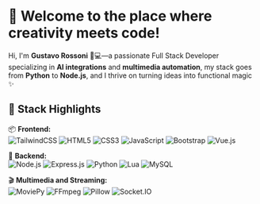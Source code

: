 # 👋 Welcome to the place where creativity meets code!

Hi, I'm **Gustavo Rossoni** 🧑💻—a passionate Full Stack Developer specializing in **AI integrations** and **multimedia automation**, my stack goes from **Python** to **Node.js**, and I thrive on turning ideas into functional magic ✨

## 🚀 Stack Highlights

📦 **Frontend:**  
![TailwindCSS](https://img.shields.io/badge/tailwindcss-%2338B2AC.svg?style=for-the-badge&logo=tailwind-css&logoColor=white)
![HTML5](https://img.shields.io/badge/html5-%23E34F26.svg?style=for-the-badge&logo=html5&logoColor=white)
![CSS3](https://img.shields.io/badge/css3-%231572B6.svg?style=for-the-badge&logo=css3&logoColor=white)
![JavaScript](https://img.shields.io/badge/javascript-%23F7DF1E.svg?style=for-the-badge&logo=javascript&logoColor=black)
![Bootstrap](https://img.shields.io/badge/bootstrap-%23563D7C.svg?style=for-the-badge&logo=bootstrap&logoColor=white)
![Vue.js](https://img.shields.io/badge/vue.js-%234FC08D.svg?style=for-the-badge&logo=vue.js&logoColor=white)

📡 **Backend:**  
![Node.js](https://img.shields.io/badge/node.js-%234F3C2E.svg?style=for-the-badge&logo=node.js&logoColor=white)
![Express.js](https://img.shields.io/badge/express.js-%23DD0031.svg?style=for-the-badge&logo=express&logoColor=white)
![Python](https://img.shields.io/badge/python-%233377AE.svg?style=for-the-badge&logo=python&logoColor=white)
![Lua](https://img.shields.io/badge/lua-%2300F4DA.svg?style=for-the-badge&logo=lua&logoColor=white)
![MySQL](https://img.shields.io/badge/mysql-%2300f59f.svg?style=for-the-badge&logo=mysql&logoColor=white)

🎬 **Multimedia and Streaming:**  
![MoviePy](https://img.shields.io/badge/moviepy-%23E50000.svg?style=for-the-badge&logo=motion&logoColor=white)
![FFmpeg](https://img.shields.io/badge/ffmpeg-%23000000.svg?style=for-the-badge&logo=ffmpeg&logoColor=white)
![Pillow](https://img.shields.io/badge/Pillow-%23A0522C.svg?style=for-the-badge&logo=pillow&logoColor=white)
![Socket.IO](https://img.shields.io/badge/socket.io-%23010101.svg?style=for-the-badge&logo=socket.io&logoColor=white)
